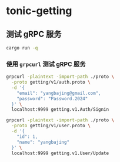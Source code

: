# tonic-getting

## 测试 gRPC 服务

```sh
cargo run -q
```

### 使用 `grpcurl` 测试 gRPC 服务

```sh
grpcurl -plaintext -import-path ./proto \
  -proto getting/v1/auth.proto \
  -d '{
    "email": "yangbajing@gmail.com",
    "password": "Password.2024"
  }' \
  localhost:9999 getting.v1.Auth/Signin
```

```sh
grpcurl -plaintext -import-path ./proto \
  -proto getting/v1/user.proto \
  -d '{
    "id": 1,
    "name": "yangbajing"
  }' \
  localhost:9999 getting.v1.User/Update
```
